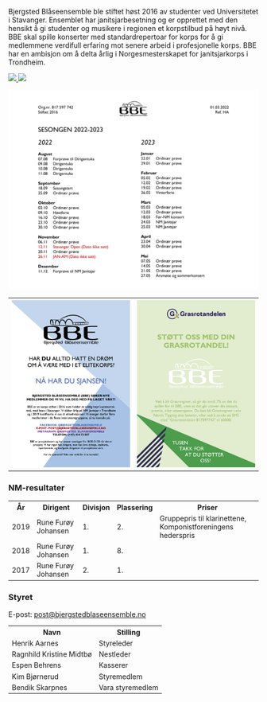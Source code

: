 <!--                  

+---------------------------------------------------------------+
|                          MMMMMMMMMMMMMM                       |
|                       MM                MM                    |
|                     M                      M                  |
|         MM    MMM  MMMM   M   M              M                |
|         M M  M   MM    M M     M               M              |
|         M..M.M...MN.....M.......M................M            |
|                                                               |
|    MMMMMMMMMMMMM         MMMMMMMMMMMMM         MMMMMMMMMMMMM  |
|  MMMM         MMMM     MMMM         MMMM      MMMM            |
|  MMMM          MMM     MMMM          MMM     MMMMM            |
|  MMMM         MMMM     MMMM         MMMM     MMMMM            |
|  MMMMMMMMMMMMMMM       MMMMMMMMMMMMMMM       MMMMMMMMMMMMM    |
|  MMMM        MMMMM     MMMM        MMMMM     MMMMM            |
|  MMMM         MMMMM    MMMM         MMMMM    MMMMM            |
|  MMMM          MMMM    MMMM          MMMM     MMMM            |
|   MMMM        MMMM      MMMM        MMMM      MMMM            |
|     MMMMMMMMMMMMM         MMMMMMMMMMMMM        MMMMMMMMMMMMM  | 
+---------------------------------------------------------------+

-->

<!-- ## Bjergsted Blåseensemble -->

Bjergsted Blåseensemble ble stiftet høst 2016 av studenter ved Universitetet i Stavanger. Ensemblet har janitsjarbesetning og er opprettet med den hensikt å gi studenter og musikere i regionen et korpstilbud på høyt nivå. BBE skal spille konserter med standardrepertoar for korps for å gi medlemmene verdifull erfaring mot senere arbeid i profesjonelle korps. BBE har en ambisjon om å delta årlig i Norgesmesterskapet for janitsjarkorps i Trondheim.

<a href="https://www.facebook.com/bjergstedblaseensemble/" target="_blank" >
  <img src="https://img.shields.io/badge/Facebook-1877F2?style=for-the-badge&logo=facebook&logoColor=white" />
</a>
<a href="https://www.instagram.com/bjergsted_blaaseensemble/" target="_blank" >
  <img src="https://img.shields.io/badge/Instagram-E4405F?style=for-the-badge&logo=instagram&logoColor=white" />
</a>

![aktivitetsplan](bilder/aktivitetsplan.png?raw=true)

<table>
    <tr>
        <th><img src="bilder/bli_med.png?raw=true"></th>
        <th><img src="bilder/grasrot.png?raw=true"></th>
    </tr>
</table>

<!--
![bli med](bilder/bli_med.png?raw=true)
![bli med](bilder/grasrot.png?raw=true)
-->

### NM-resultater

<table>
    <tr>
        <th>År</th>
        <th>Dirigent</th>
        <th>Divisjon</th>
        <th>Plassering</th>
        <th>Priser</th>
    </tr>
    <tr>
        <td>2019</td>
        <td>Rune Furøy Johansen</td>
        <td>1.</td>
        <td>2.</td>
        <td>Gruppepris til klarinettene, Komponistforeningens hederspris</td>
    </tr>
    <tr>
        <td>2018</td>
        <td>Rune Furøy Johansen</td>
        <td>1.</td>
        <td>8.</td>
        <td></td>
    </tr>
    <tr>
        <td>2017</td>
        <td>Rune Furøy Johansen</td>
        <td>2.</td>
        <td>1.</td>
        <td></td>
    </tr>
</table>

### Styret

E-post: <a href="mailto:post@bjergstedblaseensemble.no">post@bjergstedblaseensemble.no</a>

<table>
    <tr>
        <th>Navn</th>
        <th>Stilling</th>
        <!-- <th>E-post</th> -->
    </tr>
    <tr>
        <td>Henrik Aarnes</td>
        <td>Styreleder</td>
        <!-- <td><a href="mailto:henrik@bjergstedblaseensemble.no">henrik@bjergstedblaseensemble.no</a></td> -->
    </tr>
    <tr>
        <td>Ragnhild Kristine Midtbø</td>
        <td>Nestleder</td>
        <!-- <td><a href="mailto:ragnhild@bjergstedblaseensemble.no">ragnhild@bjergstedblaseensemble.no</a></td> -->
    </tr>
    <tr>
        <td>Espen Behrens</td>
        <td>Kasserer</td>
        <!-- <td><a href="mailto:espen@bjergstedblaseensemble.no">espen@bjergstedblaseensemble.no</a></td> -->
    </tr>
    <tr>
        <td>Kim Bjørnerud</td>
        <td>Styremedlem</td>
        <!-- <td><a href="mailto:kim@bjergstedblaseensemble.no">kim@bjergstedblaseensemble.no</a></td> -->
    </tr>
    <tr>
        <td>Bendik Skarpnes</td>
        <td>Vara styremedlem</td>
        <!-- <td><a href="mailto:bendik@bjergstedblaseensemble.no">bendik@bjergstedblaseensemble.no</a></td> -->
    </tr>
</table>

<!--
### Vi øver i lille konsertsal
    
<iframe src="https://www.google.com/maps/d/embed?mid=16oeUWaAjcMm2C-TBewSvd6ztNElpXuwF"></iframe>
-->
